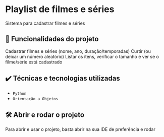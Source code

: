 # Playlist de filmes e séries

Sistema para cadastrar filmes e séries

## 🔨 Funcionalidades do projeto

Cadastrar filmes e séries (nome, ano, duração/temporadas)
Curtir (ou deixar um número aleatório)
Listar os itens, verificar o tamanho e ver se o filme/série está cadastrado

## ✔️ Técnicas e tecnologias utilizadas

- `Python`
- `Orientação a Objetos`

## 🛠️ Abrir e rodar o projeto

Para abrir e usar o projeto, basta abrir na sua IDE de preferência e rodar
